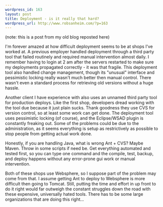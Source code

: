 ```yaml
--- 
wordpress_id: 163
layout: post
title: Deployment - is it really that hard?
wordpress_url: http://www.robsanheim.com/?p=163
---
```

(note: this is a post from my old blog reposted here)

I'm forever amazed at how difficult deployment seems to be at shops I've worked at.  A previous employer handled deployment through a third party tool that failed routinely and required manual intervention almost daily.  I remember having to login at 2 am after the servers restarted to make sure my deployments propagated correctly - it was that fragile.  This deployment tool also handled change management, though its "unusual" interface and pessimistic locking really wasn't much better then manual control.  There wasn't even a standard process for retrieving old versions without a huge hassle.
 
Another client I have experience with also uses an unnamed third party tool for production deploys.  Like the first shop, developers dread working with the tool due because it just plain sucks.  Thank goodness they use CVS for version control, so at least some work can get done.  The deployment tool uses pessimistic locking (of course), and the Eclipse/WSAD plugin is constantly freaking out.  Some of the problems could be due to the administration, as it seems everything is setup as restrictively as possible to stop people from getting actual work done.
 
Honestly, if you are handling Java, what is wrong Ant + CVS?  Maybe Maven.  Throw in some scripts if need be.  Get everything automated and tested first, so you can type one command and the compile, test, backup, and deploy happens without any error-prone gui work or manual intervention.
 
Both of these shops use Websphere, so I suppose part of the problem may come from that.  I assume getting Ant to deploy to Websphere is more difficult then going to Tomcat.  Still, putting the time and effort in up front to do it right would far outweigh the constant struggles down the road with these expensive, universally hated tools.  There has to be some large organizations that are doing this right...
